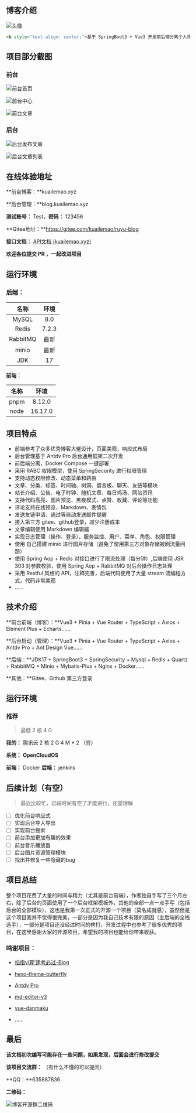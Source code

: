 ## 博客介绍

![头像](https://foruda.gitee.com/avatar/1667975309022664009/11937114_kuailemao_1667975308.png)

```html
<b style="text-align: center;">基于 SpringBoot3 + Vue3 开发前后端分离个人博客系统</b>
```

## 项目部分截图

### 前台

![前台首页](https://gitee.com/kuailemao/ruyu-blog/tree/master/img/%E5%89%8D%E5%8F%B0%E9%A6%96%E9%A1%B5.jpg)

![前台中心](D:/Tools/%E9%A1%B9%E7%9B%AE/blog%E7%9B%B8%E5%85%B3/%E5%BC%80%E6%BA%90/%E6%BA%90%E7%A0%81/blog/img/%E5%89%8D%E5%8F%B0%E4%B8%AD%E5%BF%83.jpg)

![前台文章](D:/Tools/%E9%A1%B9%E7%9B%AE/blog%E7%9B%B8%E5%85%B3/%E5%BC%80%E6%BA%90/%E6%BA%90%E7%A0%81/blog/img/%E5%89%8D%E5%8F%B0%E6%96%87%E7%AB%A0.jpg)

### 后台

![后台发布文章](D:/Tools/%E9%A1%B9%E7%9B%AE/blog%E7%9B%B8%E5%85%B3/%E5%BC%80%E6%BA%90/%E6%BA%90%E7%A0%81/blog/img/%E5%90%8E%E5%8F%B0%E5%8F%91%E5%B8%83%E6%96%87%E7%AB%A0.jpg)

![后台文章列表](D:/Tools/%E9%A1%B9%E7%9B%AE/blog%E7%9B%B8%E5%85%B3/%E5%BC%80%E6%BA%90/%E6%BA%90%E7%A0%81/blog/img/%E5%90%8E%E5%8F%B0%E6%96%87%E7%AB%A0%E5%88%97%E8%A1%A8.jpg)

## 在线体验地址

**前台博客：**kuailemao.xyz

**后台管理：**blog.kuailemao.xyz

**测试账号：** Test，**密码：** 123456

**Gitee地址：**https://gitee.com/kuailemao/ruyu-blog

**接口文档：** [API文档 (kuailemao.xyz)](http://kuailemao.xyz:8088/doc.html#/home)

**欢迎各位提交 PR ，一起改进项目**

## 运行环境

### 后端：

|   名称   | 环境  |
| :------: | :---: |
|  MySQL   |  8.0  |
|  Redis   | 7.2.3 |
| RabbitMQ | 最新  |
|  minio   | 最新  |
|   JDK    |  17   |

**前端：**

| 名称 |  环境   |
| :--: | :-----: |
| pnpm | 8.12.0  |
| node | 16.17.0 |

## 项目特点

* 前端参考了众多优秀博客大佬设计，页面美观，响应式布局
* 后台管理基于 Antdv Pro 后台通用框架二次开发
* 前后端分离，Docker Compose 一键部署
* 采用 RABC 权限模型，使用 SpringSecurity 进行权限管理
* 支持动态权限修改、动态菜单和路由
* 文章、分类、标签、时间轴、树洞、留言板、聊天、友链等模块
* 站长介绍、公告、电子时钟、随机文章、每日鸡汤、网站资讯
* 支持代码高亮、图片预览、黑夜模式、点赞、收藏、评论等功能
* 评论支持在线预览、Markdown、表情包
* 发送友链申请、通过等自动发送邮件提醒
* 接入第三方 gitee、github登录，减少注册成本
* 文章编辑使用 Markdown 编辑器
* 实现日志管理（操作、登录），服务监控、用户、菜单、角色、权限管理
* 使用 自己搭建 minio 进行图片存储（避免了使用第三方对象存储被刷流量问题）
* 使用 Spring Aop + Redis 对接口进行了限流处理（每分钟）,后端使用 JSR 303 对参数校验，使用 Spring Aop + RabbitMQ 对后台操作日志处理
* 采用 Restful 风格的 API，注释完善，后端代码使用了大量 stream 流编程方式，代码非常美观
* ……

## 技术介绍

**前台前端（博客）：**Vue3 + Pinia +  Vue Router + TypeScript + Axios + Element Plus + Echarts……

**后台启动（管理）：**Vue3 + Pinia +  Vue Router + TypeScript + Axios + Antdv Pro + Ant Design Vue……

**后端：**JDK17 + SpringBoot3 + SpringSecurity + Mysql + Redis + Quartz  + RabbitMQ + Minio + Mybatis-Plus + Nginx + Docker……

**其他：**Gitee、Github 第三方登录

## 运行环境

### 推荐

> 最低 2 核 4 G

**我的：** 腾讯云 2 核 2 G  4 M * 2  （穷）

**系统：** **OpenCloudOS**	

**前端：** Docker   **后端：** jenkins

## 后续计划（有空）

> 最近比较忙，过段时间有空了才能进行，还望理解

- [ ] 优化前台响应式
- [ ] 实现后台导入导出
- [ ] 实现前台搜索
- [ ] 前台添加更加有趣的效果
- [ ] 前台音乐播放器
- [ ] 后台图片资源管理模块
- [ ] 找出并修复一些隐藏的bug

## 项目总结

整个项目花费了大量的时间与精力（尤其是前台前端），作者独自手写了三个月左右，除了后台的页面使用了一个后台框架模板外，其他的全部一点一点手写（包括后台的全部模块），这也是我第一次正式的开源一个项目（莫名成就感），虽然但是这个项目我并不觉得很完美，一部分是因为我自己技术有限的原因（主后端的全栈选手），一部分是项目还没经过时间的拷打，开发过程中也参考了很多优秀的项目，在这里感谢大家的开源项目，希望我的项目也能给你带来收获。

### 鸣谢项目：

* [掐指yi算’逢考必过-Blog](https://gitee.com/wu_shengdong/blog)

* [hexo-theme-butterfly](https://github.com/jerryc127/hexo-theme-butterfly)

* [Antdv Pro](https://docs.antdv-pro.com/)

* [md-editor-v3](https://imzbf.github.io/md-editor-v3/zh-CN/index)

* [vue-danmaku](https://github.com/hellodigua/vue-danmaku)

* ……

## 最后

**该文档初次编写可能存在一些问题，如果发现，后面会进行修改提交**

**该项目交流群：** （有什么不懂的可以提问）

**QQ：**635887836

**二维码：**

![博客开源群二维码](D:/Tools/%E9%A1%B9%E7%9B%AE/blog%E7%9B%B8%E5%85%B3/%E5%BC%80%E6%BA%90/%E6%BA%90%E7%A0%81/blog/img/Ruyu%E5%BC%80%E6%BA%90%E5%8D%9A%E5%AE%A2%E4%BA%A4%E6%B5%81%E7%BE%A4%E7%BE%A4%E8%81%8A%E4%BA%8C%E7%BB%B4%E7%A0%81.png)

